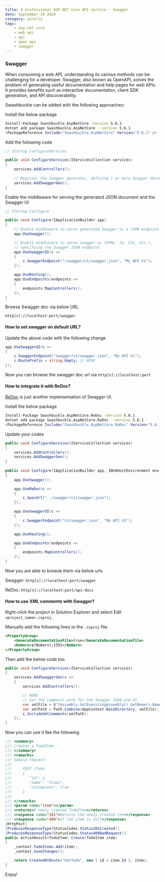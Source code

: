 ```yaml
---
title: A professional ASP.NET Core API service - Swagger
date: September 19 2020
category: aurelia
tags:
    - asp.net core
    - web api
    - api
    - open api
    - swagger
---
```


### Swagger

When consuming a web API, understanding its various methods can be challenging for a developer. Swagger, also known as OpenAPI, solves the problem of generating useful documentation and help pages for web APIs. It provides benefits such as interactive documentation, client SDK generation, and API discoverability.

Swashbuckle can be added with the following approaches:

<!-- more -->

Install the below package

```bash
Install-Package Swashbuckle.AspNetCore -Version 5.6.1
dotnet add package Swashbuckle.AspNetCore --version 5.6.1
<PackageReference Include="Swashbuckle.AspNetCore" Version="5.6.1" />
```

Add the following code 

```cs
// Startup.ConfigureServices

public void ConfigureServices(IServiceCollection services)
{
    services.AddControllers();
    
    // Register the Swagger generator, defining 1 or more Swagger documents
    services.AddSwaggerGen();
}
```

Enable the middleware for serving the generated JSON document and the Swagger UI

```cs
// Startup.Configure

public void Configure(IApplicationBuilder app)
{
    // Enable middleware to serve generated Swagger as a JSON endpoint.
    app.UseSwagger();

    // Enable middleware to serve swagger-ui (HTML, JS, CSS, etc.),
    // specifying the Swagger JSON endpoint.
    app.UseSwaggerUI(c =>
    {
        c.SwaggerEndpoint("/swagger/v1/swagger.json", "My API V1");
    });

    app.UseRouting();
    app.UseEndpoints(endpoints =>
    {
        endpoints.MapControllers();
    });
}
```

Browse Swagger doc via below URL

`http[s]://localhost:port/swagger`

#### How to set swagger on default URL?

Update the above code with the following change

```cs
app.UseSwaggerUI(c =>
{
    c.SwaggerEndpoint("swagger/v1/swagger.json", "My API V1");
    c.RoutePrefix = string.Empty; // HERE
});
```

Now you can browse the swagger doc url via `http[s]://localhost:port`

#### How to integrate it with ReDoc?

[ReDoc](https://github.com/Redocly/redoc) is just another implementation of Swagger UI.

Install the below package

```bash
Install-Package Swashbuckle.AspNetCore.ReDoc -Version 5.6.1
dotnet add package Swashbuckle.AspNetCore.ReDoc --version 5.6.1
<PackageReference Include="Swashbuckle.AspNetCore.ReDoc" Version="5.6.1" />
```

Update your codes

```cs
public void ConfigureServices(IServiceCollection services)
{
    services.AddControllers();
    services.AddSwaggerGen();
}
 
public void Configure(IApplicationBuilder app, IWebHostEnvironment env)
{
    app.UseSwagger();

    app.UseReDoc(c =>
    {
        c.SpecUrl("../swagger/v1/swagger.json");
    });

    app.UseSwaggerUI(c =>
    {
        c.SwaggerEndpoint("v1/swagger.json", "My API V1");
    });

    app.UseRouting();

    app.UseEndpoints(endpoints =>
    {
        endpoints.MapControllers();
    });
}
```

Now you are able to browse them via below urls

Swagger: `http[s]://localhost:port/swagger`

ReDoc: `http[s]://localhost:port/api-docs`

#### How to use XML comments with Swagger?

Right-click the project in Solution Explorer and select Edit `<project_name>.csproj`.

Manually add the following lines to the `.csproj` file:

```xml
<PropertyGroup>
    <GenerateDocumentationFile>true</GenerateDocumentationFile>
    <NoWarn>$(NoWarn);1591</NoWarn>
</PropertyGroup>
```

Then add the below code too

```cs
public void ConfigureServices(IServiceCollection services)
{
    services.AddSwaggerGen(c =>
    {
        services.AddControllers();

        // HERE
        // Set the comments path for the Swagger JSON and UI.
        var xmlFile = $"{Assembly.GetExecutingAssembly().GetName().Name}.xml";
        var xmlPath = Path.Combine(AppContext.BaseDirectory, xmlFile);
        c.IncludeXmlComments(xmlPath);
    });
}
```

Now you can use it like the following

```cs
/// <summary>
/// Creates a TodoItem.
/// </summary>
/// <remarks>
/// Sample request:
///
///     POST /Todo
///     {
///        "id": 1,
///        "name": "Item1",
///        "isComplete": true
///     }
///
/// </remarks>
/// <param name="item"></param>
/// <returns>A newly created TodoItem</returns>
/// <response code="201">Returns the newly created item</response>
/// <response code="400">If the item is null</response>            
[HttpPost]
[ProducesResponseType(StatusCodes.Status201Created)]
[ProducesResponseType(StatusCodes.Status400BadRequest)]
public ActionResult<TodoItem> Create(TodoItem item)
{
    _context.TodoItems.Add(item);
    _context.SaveChanges();

    return CreatedAtRoute("GetTodo", new { id = item.Id }, item);
}
```

Enjoy!
